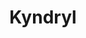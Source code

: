 ---
linkedin: https://linkedin.com/company/kyndryl
logohandle: kyndryl
sort: kyndryl
title: Kyndryl
twitter: https://x.com/kyndryl
website: https://www.kyndryl.com/
---